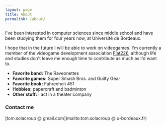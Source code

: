 ```yaml
---
layout: page
title: About
permalink: /about/
---
```


I've been interested in computer sciences since middle school and have been studying them for four years now, at Université de Bordeaux.

I hope that in the future I will be able to work on videogames. I'm currently a member of the videogame development association [Flat226](http://www.flat226.fr/), although life and studies don't leave me enough time to contribute as much as I'd want to.

* __Favorite band:__ The Raveonettes  
* __Favorite games:__ Super Smash Bros. and Guilty Gear  
* __Favorite book:__ Fahrenheit 451
* __Hobbies:__ papercraft and badminton  
* __Other stuff:__ I act in a theater company  

### Contact me

[tom.solacroup @ gmail.com](mailto:tom.solacroup @ u-bordeaux.fr)
